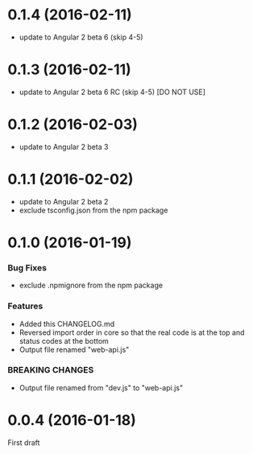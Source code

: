 <a name="0.1.4"></a>
# 0.1.4 (2016-02-11)
* update to Angular 2 beta 6 (skip 4-5)

<a name="0.1.3"></a>
# 0.1.3 (2016-02-11)
* update to Angular 2 beta 6 RC (skip 4-5)
[DO NOT USE]

<a name="0.1.2"></a>
# 0.1.2 (2016-02-03)
* update to Angular 2 beta 3

<a name="0.1.1"></a>
# 0.1.1 (2016-02-02)
* update to Angular 2 beta 2
* exclude tsconfig.json from the npm package

<a name="0.1.0"></a>
# 0.1.0 (2016-01-19)

### Bug Fixes

* exclude .npmignore from the npm package

### Features

* Added this CHANGELOG.md
* Reversed import order in core so that the real code is at the top and status codes at the bottom
* Output file renamed "web-api.js"

### BREAKING CHANGES

* Output file renamed from "dev.js" to "web-api.js"

<a name="0.0.4"></a>
# 0.0.4 (2016-01-18)

First draft